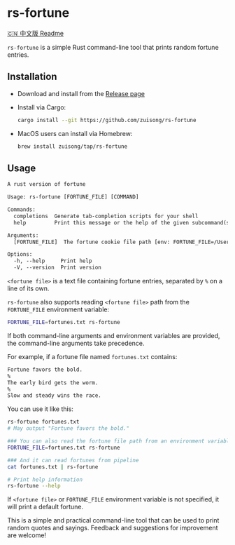# rs-fortune

[🇨🇳 中文版 Readme](./readme-cn.md)

`rs-fortune` is a simple Rust command-line tool that prints random fortune entries.

## Installation

- Download and install from the [Release page](https://github.com/zuisong/rs-fortune/releases)
- Install via Cargo:

    ```bash
    cargo install --git https://github.com/zuisong/rs-fortune
    ```

- MacOS users can install via Homebrew:

    ```bash
    brew install zuisong/tap/rs-fortune
    ```

## Usage

```txt
A rust version of fortune

Usage: rs-fortune [FORTUNE_FILE] [COMMAND]

Commands:
  completions  Generate tab-completion scripts for your shell
  help         Print this message or the help of the given subcommand(s)

Arguments:
  [FORTUNE_FILE]  The fortune cookie file path [env: FORTUNE_FILE=/Users/chen/.config/fish/kindle.txt]

Options:
  -h, --help     Print help
  -V, --version  Print version
```

`<fortune file>` is a text file containing fortune entries, separated by `%` on a line of its own.

`rs-fortune` also supports reading `<fortune file>` path from the `FORTUNE_FILE` environment variable:

```bash
FORTUNE_FILE=fortunes.txt rs-fortune
```

If both command-line arguments and environment variables are provided, the command-line arguments take precedence.

For example, if a fortune file named `fortunes.txt` contains:

```txt
Fortune favors the bold.
%
The early bird gets the worm.
%
Slow and steady wins the race.
```

You can use it like this:

```bash
rs-fortune fortunes.txt
# May output "Fortune favors the bold."

### You can also read the fortune file path from an environment variable
FORTUNE_FILE=fortunes.txt rs-fortune 

### And it can read fortunes from pipeline
cat fortunes.txt | rs-fortune  

# Print help information
rs-fortune --help  
```

If `<fortune file>` or `FORTUNE_FILE` environment variable is not specified, it will print a default fortune.

This is a simple and practical command-line tool that can be used to print random quotes and sayings. Feedback and suggestions for improvement are welcome!
